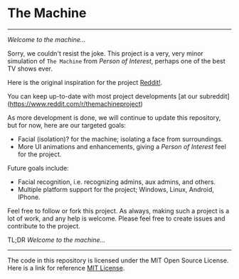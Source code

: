 # The Machine

---

*Welcome to the machine...* 

Sorry, we couldn't resist the joke. This project is a very, very minor simulation of `The Machine` from *Person of Interest*, perhaps one of the best TV shows ever.

Here is the original inspiration for the project [Reddit!](https://www.reddit.com/r/PersonOfInterest/comments/39z1st/i_started_building_a_machine/).

You can keep up-to-date with most project developments [at our subreddit] (https://www.reddit.com/r/themachineproject)

As more development is done, we will continue to update this repository, but for now, here are our targeted goals:

* Facial (isolation)? for the machine; isolating a face from surroundings.
* More UI animations and enhancements, giving a *Person of Interest* feel for the project.

Future goals include:

* Facial recognition, i.e. recognizing admins, aux admins, and others.
* Multiple platform support for the project; Windows, Linux, Android, IPhone.

Feel free to follow or fork this project. As always, making such a project is a lot of work, and any help is welcome. Please feel free to create issues and contribute to the project.

TL;DR *Welcome to the machine...* 

---

The code in this repository is licensed under the MIT Open Source License. Here is a link for reference [MIT License](http://opensource.org/licenses/MIT).